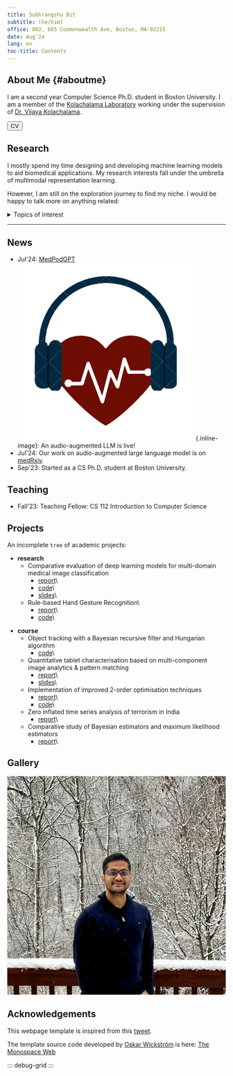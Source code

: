 ```yaml
---
title: Subhrangshu Bit
subtitle: (he/him)
office: 802, 665 Commonwealth Ave, Boston, MA-02215
date: Aug'24
lang: en
toc-title: Contents
---
```

## About Me {#aboutme}

I am a second year Computer Science Ph.D. student in Boston University.
I am a member of the [Kolachalama
Laboratory](https://vkola-lab.github.io) working under the supervision
of [Dr. Vijaya Kolachalama](https://www.bu.edu/cs/profiles/vkola/).

<nav>
    <a href="assets/docs/cv.pdf">
    <button>
    <i class="fa fa-file-pdf-o" aria-hidden="true"></i> CV
    </button>
    </a>
</nav>

## Research

I mostly spend my time designing and developing machine learning models
to aid biomedical applications. My research interests fall under the
umbrella of multimodal representation learning.

However, I am still on the exploration journey <i class="fa fa-road" aria-hidden="true"></i> to find my niche. I would
be happy to talk more on anything related:

<details>
<summary>Topics of interest</summary>

* Intersection of video and language understanding.
* Are models capable of continually learning new tasks on videos?
* Can we stop training to align embeddings from different off-the-shelf foundation models?
</details>

------------------------------------------------------------------------

## News

* <i class="fa fa-headphones" aria-hidden="true"></i> Jul\'24: [MedPodGPT](https://medpodgpt.org)![MedPodGPT_logo](assets/images/MedPodGPT.png){.inline-image}: An audio-augmented LLM is live!
* <i class="fa fa-file-o" aria-hidden="true"></i> Jul\'24: Our work on audio-augmented large language model is on [medRxiv](https://doi.org/10.1101/2024.07.11.24310304).
* <i class="fa fa-id-badge" aria-hidden="true"></i> Sep\'23: Started as a CS Ph.D. student at Boston University.

## Teaching

* <i class="fa fa-pencil-square-o" aria-hidden="true"></i> Fall\'23: Teaching Fellow: CS 112 Introduction to Computer Science

## Projects

An incomplete `tree` of academic projects:

<ul class="tree"><li><p style="margin: 0;"><strong>research</strong></p>

* Comparative evaluation of deep learning models for multi-domain medical image classification
    * [report](assets/docs/ivc_project.pdf)\
    * [code](https://github.com/appledora/Multi-domain-Medical-Image-Classification/tree/main)\
    * [slides](assets/docs/ivc_project_slides.pdf)\
* Rule-based Hand Gesture Recognition\
    * [report](assets/docs/ai_project.pdf)\
    * [code](https://github.com/appledora/Rule-based-gesture-detection)\

</li></ul>

<ul class="tree"><li><p style="margin: 0;"><strong>course</strong></p>

* Object tracking with a Bayesian recursive filter and Hungarian algorithm
    * [code](https://github.com/SubhrangshuBit/ivc-a3/tree/main)\
* Quantitative tablet characterisation based on multi-component image analytics & pattern matching
    * [report](assets/docs/Master_Thesis.pdf)\
    * [slides](assets/docs/hyperspectral_image_quantification_drl.pdf)\
* Implementation of improved 2-order optimisation techniques
    * [report](assets/docs/OptAlg-Final.pdf)\
    * [code](https://github.com/SubhrangshuBit/Optimization---Conjugate-Gradient-/tree/main)\
* Zero inflated time series analysis of terrorism in India
    * [report](assets/docs/zero_inflated_time_series.pdf)\
* Comparative study of Bayesian estimators and maximum likelihood estimators
    * [report](assets/docs/Bayes_vs_MLE.pdf)\

</li></ul>

## Gallery
 ![First winter/snow in Pittsburgh, US (2023)](assets/images/bust.png)

<!-- For aligning images -->
<!-- Solarized dark             |  Solarized Ocean
:-------------------------:|:-------------------------:
![](assets/images/bust.png) |  ![](assets/images/bust.png) -->

## Acknowledgements

This webpage template is inspired from this
[tweet](https://x.com/owickstrom/status/1828469089666298315).

The template source code developed by [Oskar
Wickström](https://wickstrom.tech) is here:
[The Monospace Web](https://github.com/owickstrom/the-monospace-web)

::: debug-grid
:::
